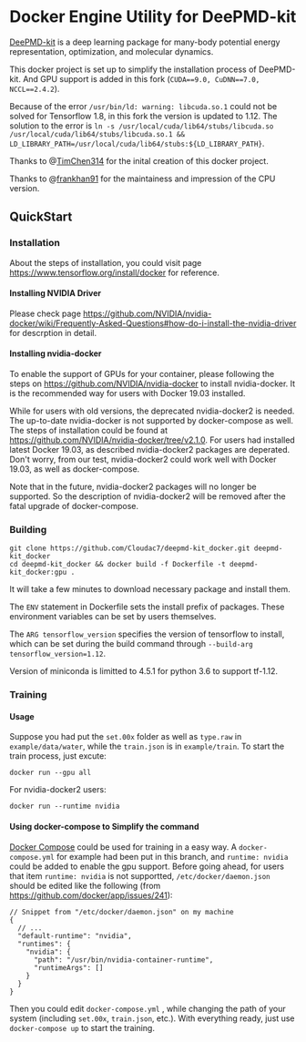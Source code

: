 # Docker Engine Utility for DeePMD-kit

[DeePMD-kit](https://github.com/deepmodeling/deepmd-kit#run-md-with-native-code) is a deep learning package for many-body potential energy representation, optimization, and molecular dynamics.

This docker project is set up to simplify the installation process of DeePMD-kit. And GPU support is added in this fork (`CUDA==9.0, CuDNN==7.0, NCCL==2.4.2`).

Because of the error `/usr/bin/ld: warning: libcuda.so.1` could not be solved for Tensorflow 1.8, in this fork the version is updated to 1.12. The solution to the error is `ln -s /usr/local/cuda/lib64/stubs/libcuda.so /usr/local/cuda/lib64/stubs/libcuda.so.1 && LD_LIBRARY_PATH=/usr/local/cuda/lib64/stubs:${LD_LIBRARY_PATH}`.

Thanks to @[TimChen314](https://github.com/TimChen314) for the inital creation of this docker project.

Thanks to @[frankhan91](https://github.com/frankhan91) for the maintainess and impression of the CPU version.

## QuickStart 

### Installation

About the steps of installation, you could visit page https://www.tensorflow.org/install/docker for reference.

#### Installing NVIDIA Driver

Please check page https://github.com/NVIDIA/nvidia-docker/wiki/Frequently-Asked-Questions#how-do-i-install-the-nvidia-driver for descrption in detail.

#### Installing nvidia-docker

To enable the support of GPUs for your container, please following the steps on https://github.com/NVIDIA/nvidia-docker to install nvidia-docker. It is the recommended way for users with Docker 19.03 installed. 

While for users with old versions, the deprecated nvidia-docker2 is needed. The up-to-date nvidia-docker is not supported by docker-compose as well. The steps of installation could be found at https://github.com/NVIDIA/nvidia-docker/tree/v2.1.0. For users had installed latest Docker 19.03, as described nvidia-docker2 packages are deperated. Don't worry, from our test, nvidia-docker2 could work well with Docker 19.03, as well as docker-compose.

Note that in the future, nvidia-docker2 packages will no longer be supported. So the description of nvidia-docker2 will be removed after the fatal upgrade of docker-compose.

### Building

```
git clone https://github.com/Cloudac7/deepmd-kit_docker.git deepmd-kit_docker
cd deepmd-kit_docker && docker build -f Dockerfile -t deepmd-kit_docker:gpu .
```

It will take a few minutes to download necessary package and install them.

The `ENV` statement in Dockerfile sets the install prefix of packages. These environment variables can be set by users themselves.

The `ARG tensorflow_version` specifies the version of tensorflow to install, which can be set during the build command through `--build-arg tensorflow_version=1.12`.

Version of miniconda is limitted to 4.5.1 for python 3.6 to support tf-1.12.

### Training

#### Usage

Suppose you had put the `set.00x` folder as well as `type.raw` in `example/data/water`, while the `train.json` is in `example/train`. To start the train process, just excute:

``` 
docker run --gpu all 
```

For nvidia-docker2 users:

``` 
docker run --runtime nvidia
```



#### Using docker-compose to Simplify the command

[Docker Compose](https://docs.docker.com/compose/) could be used for training in a easy way. A `docker-compose.yml` for example had been put in this branch, and `runtime: nvidia` could be added to enable the gpu support. Before going ahead, for users that item `runtime: nvidia` is not supportted, `/etc/docker/daemon.json`  should be edited like the following (from https://github.com/docker/app/issues/241):

```
// Snippet from "/etc/docker/daemon.json" on my machine
{
  // ...
  "default-runtime": "nvidia",
  "runtimes": {
    "nvidia": {
      "path": "/usr/bin/nvidia-container-runtime",
      "runtimeArgs": []
    }
  }
}
```

Then you could edit  `docker-compose.yml` , while changing the path of your system (including `set.00x`,  `train.json`,  etc.). With everything ready, just use `docker-compose up` to start the training.

